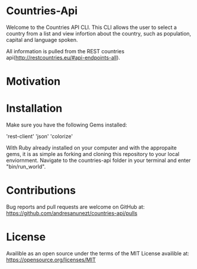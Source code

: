# Countries-Api
Welcome to the Countries API CLI.
This CLI allows the user to select a country from a list and view infortion about the country, such as population, capital and language spoken.

All information is pulled from the REST countries api(http://restcountries.eu/#api-endpoints-all).


# Motivation 

# Installation
Make sure you have the following Gems installed:

'rest-client'
'json'
'colorize'

With Ruby already installed on your computer and with the appropaite gems, it is as simple as forking and cloning this repository to your local enviornment.
Navigate to the countries-api folder in your terminal and enter "bin/run_world".

# Contributions
Bug reports and pull requests are welcome on GitHub at:
https://github.com/andresanunezt/countries-api/pulls

# License
Availible as an open source under the terms of the MIT License availible at:
https://opensource.org/licenses/MIT

